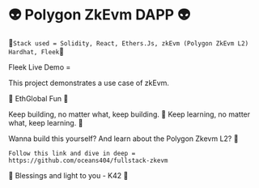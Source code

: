 # 👽 Polygon ZkEvm DAPP 👽

🦋`Stack used = Solidity, React, Ethers.Js, zkEvm (Polygon ZkEvm L2) Hardhat, Fleek`🦋

Fleek Live Demo = 

This project demonstrates a use case of zkEvm. 

🤖 EthGlobal Fun 🤖 

Keep building, no matter what, keep building. 🚀
Keep learning, no matter what, keep learning. 🚀

Wanna build this yourself? And learn about the Polygon Zkevm L2? 🙏

`Follow this link and dive in deep = https://github.com/oceans404/fullstack-zkevm`

🦉 Blessings and light to you - K42 🦉

